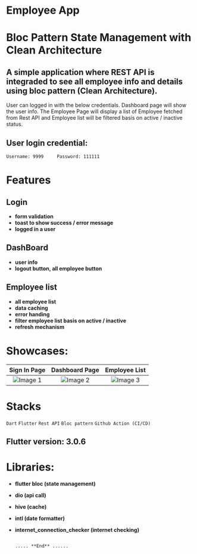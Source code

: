 # Employee App

# Bloc Pattern State Management with Clean Architecture

## A simple application where REST API is integraded to see all employee info and details using bloc pattern (Clean Architecture). 

User can logged in with the below credentials. Dashboard page will show the user info. The Employee Page will display a list of Employee fetched from Rest API and Employee list will be filtered basis on active / inactive status.

## User login credential: 
    Username: 9999     Password: 111111
    

# Features
## Login
  - **form validation**
  - **toast to show success / error message**
  - **logged in a user**

## DashBoard
  - **user info**
  - **logout button, all employee button**

## Employee list
  - **all employee list**
  - **data caching**
  - **error handing**
  - **filter employee list basis on active / inactive**
  - **refresh mechanism**
    

# Showcases:

| Sign In Page                                       | Dashboard Page                                       | Employee List                                       |
|:---------------------------------------------:| :---------------------------------------------:| :---------------------------------------------:|
| ![Image 1](https://github.com/hprity60/pos_app/assets/104090144/feeecf10-7879-406c-9e14-d69b1235b99c) | ![Image 2](https://github.com/hprity60/pos_app/assets/104090144/51c36562-4a1d-4516-aa98-daed4f98dcc7) |  ![Image 3](https://github.com/hprity60/pos_app/assets/104090144/d7086518-7efc-4d6e-b1da-0b69ef920669) |


# Stacks

`Dart`   `Flutter`   `Rest API`    `Bloc pattern`    `Github Action (CI/CD)`
                                                  
                                                       
## Flutter version: 3.0.6


# Libraries: 
- **flutter bloc (state management)**
- **dio (api call)**
- **hive (cache)**
- **intl (date formatter)**
- **internet_connection_checker (internet checking)**


                                                                     ..... **End** ......
 
